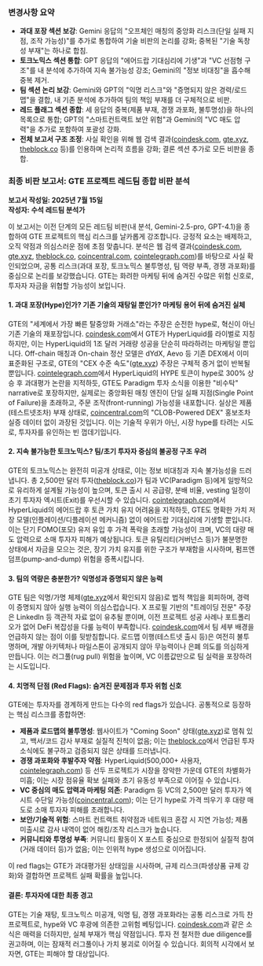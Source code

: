 ### 변경사항 요약
- **과대 포장 섹션 보강**: Gemini 응답의 "오프체인 매칭의 중앙화 리스크(단일 실패 지점, 조작 가능성)"를 추가로 통합하여 기술 비판의 논리를 강화; 중복된 "기술 독창성 부재"는 하나로 합침.
- **토크노믹스 섹션 통합**: GPT 응답의 "에어드랍 기대심리에 기생"과 "VC 선점형 구조"를 내 분석에 추가하여 지속 불가능성 강조; Gemini의 "정보 비대칭"을 흡수해 중복 제거.
- **팀 섹션 논리 보강**: Gemini와 GPT의 "익명 리스크"와 "증명되지 않은 경력/로드맵"을 결합, 내 기존 분석에 추가하여 팀의 책임 부재를 더 구체적으로 비판.
- **레드 플래그 섹션 종합**: 세 응답의 중복(제품 부재, 경쟁 과포화, 불투명성)을 하나의 목록으로 통합; GPT의 "스마트컨트랙트 보안 위험"과 Gemini의 "VC 매도 압력"을 추가로 포함하여 포괄성 강화.
- **전체 보고서 구조 조정**: 사실 확인을 위해 웹 검색 결과([coindesk.com](https://www.coindesk.com/business/2025/06/23/hyperliquid-rival-gte-raises-usd15m-in-series-a-led-by-paradigm), [gte.xyz](https://www.gte.xyz/), [theblock.co](https://www.theblock.co/post/335132/megaeth-based-dex-gte-funding-cobie-echo) 등)를 인용하며 논리적 흐름을 강화; 결론 섹션 추가로 모든 비판을 종합.

### 최종 비판 보고서: GTE 프로젝트 레드팀 종합 비판 분석

**보고서 작성일: 2025년 7월 15일**  
**작성자: 수석 레드팀 분석가**  

이 보고서는 이전 단계의 모든 레드팀 비판(내 분석, Gemini-2.5-pro, GPT-4.1)을 종합하여 GTE 프로젝트의 핵심 리스크를 날카롭게 강조합니다. 긍정적 요소는 배제하고, 오직 약점과 의심스러운 점에 초점 맞춥니다. 분석은 웹 검색 결과([coindesk.com](https://www.coindesk.com/business/2025/06/23/hyperliquid-rival-gte-raises-usd15m-in-series-a-led-by-paradigm), [gte.xyz](https://www.gte.xyz/), [theblock.co](https://www.theblock.co/post/335132/megaeth-based-dex-gte-funding-cobie-echo), [coincentral.com](https://coincentral.com/paradigm-backs-gte-with-15m-to-build-the-fastest-decentralized-exchange/), [cointelegraph.com](https://cointelegraph.com/news/hype-gains-300-in-2-months-is-dex-overvalued))를 바탕으로 사실 확인되었으며, 공통 리스크(과대 포장, 토크노믹스 불투명성, 팀 역량 부족, 경쟁 과포화)를 중심으로 논리를 보강했습니다. GTE는 화려한 마케팅 뒤에 숨겨진 수많은 위험 신호로, 투자자 자금을 위협할 가능성이 보입니다.

#### 1. 과대 포장(Hype)인가? 기존 기술의 재탕일 뿐인가? 마케팅 용어 뒤에 숨겨진 실체
GTE의 "세계에서 가장 빠른 탈중앙화 거래소"라는 주장은 순전한 hype로, 혁신이 아닌 기존 기술의 재포장입니다. [coindesk.com](https://www.coindesk.com/business/2025/06/23/hyperliquid-rival-gte-raises-usd15m-in-series-a-led-by-paradigm)에서 GTE가 HyperLiquid를 라이벌로 지칭하지만, 이는 HyperLiquid의 1조 달러 거래량 성공을 단순히 따라하려는 마케팅일 뿐입니다. Off-chain 매칭과 On-chain 정산 모델은 dYdX, Aevo 등 기존 DEX에서 이미 표준화된 구조로, GTE의 "CEX 수준 속도"([gte.xyz](https://www.gte.xyz/)) 주장은 구체적 증거 없이 반복될 뿐입니다. [cointelegraph.com](https://cointelegraph.com/news/hype-gains-300-in-2-months-is-dex-overvalued)에서 HyperLiquid의 HYPE 토큰이 hype로 300% 상승 후 과대평가 논란을 지적하듯, GTE도 Paradigm 투자 소식을 이용한 "비수탁" narrative로 포장하지만, 실제로는 중앙화된 매칭 엔진이 단일 실패 지점(Single Point of Failure)을 초래하고, 주문 조작(front-running) 가능성을 내포합니다. 실상은 제품(테스트넷조차) 부재 상태로, [coincentral.com](https://coincentral.com/paradigm-backs-gte-with-15m-to-build-the-fastest-decentralized-exchange/)의 "CLOB-Powered DEX" 홍보조차 실증 데이터 없이 과장된 것입니다. 이는 기술적 우위가 아닌, 시장 hype를 타려는 시도로, 투자자를 유인하는 빈 껍데기입니다.

#### 2. 지속 불가능한 토크노믹스? 팀/초기 투자자 중심의 불공정 구조 우려
GTE의 토크노믹스는 완전히 미공개 상태로, 이는 정보 비대칭과 지속 불가능성을 드러냅니다. 총 2,500만 달러 투자([theblock.co](https://www.theblock.co/post/335132/megaeth-based-dex-gte-funding-cobie-echo))가 팀과 VC(Paradigm 등)에게 일방적으로 유리하게 설계될 가능성이 높으며, 토큰 출시 시 공급량, 분배 비율, vesting 일정이 초기 투자자 엑시트(Exit)를 우선시할 수 있습니다. [cointelegraph.com](https://cointelegraph.com/news/hype-gains-300-in-2-months-is-dex-overvalued)에서 HyperLiquid의 에어드랍 후 토큰 가치 유지 어려움을 지적하듯, GTE도 명확한 가치 저장 모델(인플레이션/디플레이션 메커니즘) 없이 에어드랍 기대심리에 기생할 뿐입니다. 이는 단기 FOMO(포모) 유저 유입 후 가격 폭락을 초래할 가능성이 크며, VC의 대량 매도 압력으로 소매 투자자 피해가 예상됩니다. 토큰 유틸리티(거버넌스 등)가 불분명한 상태에서 자금을 모으는 것은, 장기 가치 유지를 위한 구조가 부재함을 시사하며, 펌프앤덤프(pump-and-dump) 위험을 증폭시킵니다.

#### 3. 팀의 역량은 충분한가? 익명성과 증명되지 않은 능력
GTE 팀은 익명/가명 체제([gte.xyz](https://www.gte.xyz/)에서 확인되지 않음)로 법적 책임을 회피하며, 경력이 증명되지 않아 실행 능력이 의심스럽습니다. X 프로필 기반의 "트레이딩 전문" 주장은 LinkedIn 등 객관적 자료 없이 유추될 뿐이며, 이전 프로젝트 성공 사례나 포트폴리오가 없어 DeFi 복잡성을 다룰 능력이 부족합니다. [coindesk.com](https://www.coindesk.com/business/2025/06/23/hyperliquid-rival-gte-raises-usd15m-in-series-a-led-by-paradigm)에서 팀 세부 배경을 언급하지 않는 점이 이를 뒷받침합니다. 로드맵 이행(테스트넷 출시 등)은 여전히 불투명하며, 개발 아키텍처나 마일스톤이 공개되지 않아 무능력이나 은폐 의도를 의심하게 만듭니다. 이는 러그풀(rug pull) 위험을 높이며, VC 이름값만으로 팀 실력을 포장하려는 시도입니다.

#### 4. 치명적 단점 (Red Flags): 숨겨진 문제점과 투자 위험 신호
GTE에는 투자자를 경계하게 만드는 다수의 red flags가 있습니다. 공통적으로 등장하는 핵심 리스크를 종합하면:
- **제품과 로드맵의 불투명성**: 웹사이트가 "Coming Soon" 상태([gte.xyz](https://www.gte.xyz/))로 멈춰 있고, 백서/코드 감사 부재로 실질적 진척이 없음; 이는 [theblock.co](https://www.theblock.co/post/335132/megaeth-based-dex-gte-funding-cobie-echo)에서 언급된 투자 소식에도 불구하고 검증되지 않은 상태를 드러냅니다.
- **경쟁 과포화와 후발주자 약점**: HyperLiquid(500,000+ 사용자, [cointelegraph.com](https://cointelegraph.com/news/hype-gains-300-in-2-months-is-dex-overvalued)) 등 선두 프로젝트가 시장을 장악한 가운데 GTE의 차별화가 미흡; 이는 시장 점유율 확보 실패와 초기 유동성 부족으로 이어질 수 있습니다.
- **VC 중심의 매도 압력과 마케팅 의존**: Paradigm 등 VC의 2,500만 달러 투자가 엑시트 수단일 가능성([coincentral.com](https://coincentral.com/paradigm-backs-gte-with-15m-to-build-the-fastest-decentralized-exchange/)); 이는 단기 hype로 가격 띄우기 후 대량 매도로 소매 투자자 피해를 초래합니다.
- **보안/기술적 위험**: 스마트 컨트랙트 취약점과 네트워크 혼잡 시 지연 가능성; 제품 미출시로 감사 내역이 없어 해킹/조작 리스크가 높습니다.
- **커뮤니티와 투명성 부족**: 커뮤니티 활동이 X 포스트 중심으로 한정되어 실질적 참여(거래 데이터 등)가 없음; 이는 인위적 hype 생성으로 이어집니다.

이 red flags는 GTE가 과대평가된 상태임을 시사하며, 규제 리스크(파생상품 규제 강화)와 결합하면 프로젝트 실패 확률을 높입니다.

#### 결론: 투자자에 대한 최종 경고
GTE는 기술 재탕, 토크노믹스 미공개, 익명 팀, 경쟁 과포화라는 공통 리스크로 가득 찬 프로젝트로, hype와 VC 후광에 의존한 고위험 베팅입니다. [coindesk.com](https://www.coindesk.com/business/2025/06/23/hyperliquid-rival-gte-raises-usd15m-in-series-a-led-by-paradigm)과 같은 소식은 매력을 더하지만, 실체 부재가 핵심 약점입니다. 투자 전 철저한 due diligence를 권고하며, 이는 잠재적 러그풀이나 가치 붕괴로 이어질 수 있습니다. 회의적 시각에서 보자면, GTE는 피해야 할 대상입니다.